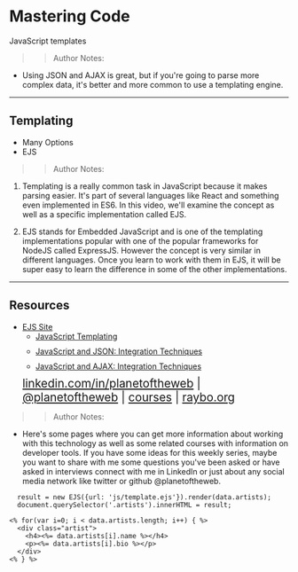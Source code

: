 <!-- .slide: data-state="title" -->

# Mastering Code
JavaScript templates

> > Author Notes:

- Using JSON and AJAX is great, but if you're going to parse more complex data, it's better and more common to use a templating engine.

---

## Templating

<ul>
  <li class="fragment">Many Options</li>
  <li class="fragment">EJS</li>
</ul>

> > Author Notes:

1. Templating is a really common task in JavaScript because it makes parsing easier. It's part of several languages like React and something even implemented in ES6. In this video, we'll examine the concept as well as a specific implementation called EJS.

1. EJS stands for Embedded JavaScript and is one of the templating implementations popular with one of the popular frameworks for NodeJS called ExpressJS. However the concept is very similar in different languages. Once you learn to work with them in EJS, it will be super easy to learn the difference in some of the other implementations.

---

## Resources
<ul>
  <li><a href="http://www.embeddedjs.com/">EJS Site</a></li>
  <li style="list-style: none;">
    <ul>
      <li style="margin-bottom: 10px"><a href="https://www.linkedin.com/learning/javascript-templating/conditionals-and-loops?u=2125562">JavaScript Templating</a></li>
      <li style="margin-bottom: 10px"><a href="https://www.linkedin.com/learning/javascript-and-json-integration-techniques?u=2125562">JavaScript and JSON: Integration Techniques</a></li>
      <li style="margin-bottom: 10px"><a href="https://www.linkedin.com/learning/javascript-and-ajax-integration-techniques">JavaScript and AJAX: Integration Techniques</a></li>
    </ul>
  <li style="list-style: none; font-size: 1.3rem;"><a href="hhttps://www.linkedin.com/in/planetoftheweb">linkedin.com/in/planetoftheweb</a> | <a href="https://www.twitter.com/planetoftheweb">@planetoftheweb</a> | <a href="https://www.linkedin.com/learning/instructors/ray-villalobos">courses</a> | <a href="https://raybo.org">raybo.org</a></li>
</ul>

> > Author Notes:

- Here's some pages where you can get more information about working with this technology as well as some related courses with information on developer tools. If you have some ideas for this weekly series, maybe you want to share with me some questions you've been asked or have asked in interviews connect with me in LinkedIn or just about any social media network like twitter or github @planetoftheweb.

```
  result = new EJS({url: 'js/template.ejs'}).render(data.artists);
  document.querySelector('.artists').innerHTML = result;
```

```template.ejs
<% for(var i=0; i < data.artists.length; i++) { %>
  <div class="artist">
    <h4><%= data.artists[i].name %></h4>
    <p><%= data.artists[i].bio %></p>
  </div>
<% } %>
```

